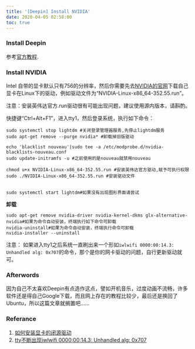 ```yaml
---
title: '[Deepin] Install NVIDIA' 
date: 2020-04-05 02:58:00
toc: true
---
```


### Install Deepin 

参考[官方教程](https://bbs.deepin.org/forum.php?mod=viewthread&tid=135870).

### Install NVIDIA

Intel 自带的显卡默认只有756的分辨率，然后你需要先去[NVIDIA的官网](https://www.nvidia.cn/geforce/)下载自己显卡在Linux下的驱动，例如驱动文件为“NVIDIA-Linux-x86_64-352.55.run”。

注意：安装英伟达官方.run驱动很有可能出现问题，建议使用源内版本，请斟酌。

快捷键“Ctrl+Alt+F1”，进入tty1，然后登录系统，执行如下命令：

```shell
sudo systemctl stop lightdm #关闭登录管理器服务,先停止lightdm服务
sudo apt-get remove --purge nvidia* #卸载掉旧版驱动

echo 'blacklist nouveau'|sudo tee -a /etc/modprobe.d/nvidia-blacklists-nouveau.conf
sudo update-initramfs -u #之前使用的是nouveau就禁用nouveau

chmod u+x NVIDIA-Linux-x86_64-352.55.run #安装英伟达官方驱动,赋予可执行权限
sudo ./NVIDIA-Linux-x86_64-352.55.run #安装驱动文件

 	
sudo systemctl start lightdm#如果没有出现图形界面请尝试
```

**卸载**

```shell
sudo apt-get remove nvidia-driver nvidia-kernel-dkms glx-alternative-nvidia#如果为命令自动安装，终端执行如下命令可卸载
nvidia-uninstall#如果为命令自动安装，终端执行命令可卸载
nvidia-installer --uninstall
```

注意： 如果进入tty1之后系统一直刷出来一个形如`iwlwifi 0000:00:14.3: Unhandled alg: 0x707`的命令，那个是你的网卡驱动的问题，自行更新驱动就可。

### Afterwords

因为自己不太喜欢Deepin有点造作这点，譬如开机音乐，过度动画不流畅，许多软件还是得自己Google下载，而且网上存在的教程比较少，最后还是换回了Ubuntu，所以这篇文章就搁置吧……

### Referance

1. [如何安装显卡的闭源驱动](https://www.deepin.org/docs/deepintoeveryone/%E7%A1%AC%E4%BB%B6%E4%B8%8E%E9%A9%B1%E5%8A%A8/%E5%A6%82%E4%BD%95%E5%AE%89%E8%A3%85%E6%98%BE%E5%8D%A1%E7%9A%84%E9%97%AD%E6%BA%90%E9%A9%B1%E5%8A%A8/)
2. [tty不断出现iwlwifi 0000:00:14.3: Unhandled alg: 0x707](https://bbs.deepin.org/forum.php?mod=viewthread&tid=180531)        
